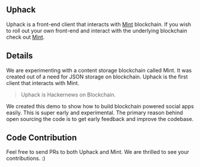 ## Uphack

Uphack is a front-end client that interacts with [Mint](https://github.com/Hashnode/mint) blockchain. If you wish to roll out your own front-end and interact with the underlying blockchain check out [Mint](https://github.com/Hashnode/mint).

## Details

We are experimenting with a content storage blockchain called Mint. It was created out of a need for JSON storage on blockchain. Uphack is the first client that interacts with Mint. 

> Uphack is Hackernews on Blockchain.

We created this demo to show how to build blockchain powered social apps easily. This is super early and experimental. The primary reason behind open sourcing the code is to get early feedback and improve the codebase.

## Code Contribution

Feel free to send PRs to both Uphack and Mint. We are thrilled to see your contributions. :)
